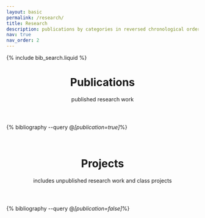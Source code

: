 ```yaml
---
layout: basic
permalink: /research/
title: Research
description: publications by categories in reversed chronological order. generated by jekyll-scholar.
nav: true
nav_order: 2
---
```


{% include bib_search.liquid %}

<header class="post-header">
<h1 class="post-title">Publications</h1>
<p class="post-description">published research work</p>
</header>
<!-- _pages/publications.md -->

<!-- Bibsearch Feature -->


<div class="publications">

{% bibliography --query @*[publication=true]*%}

</div>

<br>

<header class="post-header">
<h1 class="post-title">Projects</h1>
<p class="post-description">includes unpublished research work and class projects</p>
</header>


<div class="publications">

{% bibliography --query @*[publication=false]*%}

</div>